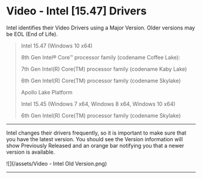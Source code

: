 # Video - Intel \[15.47\] Drivers

Intel identifies their Video Drivers using a Major Version.  Older versions may be EOL \(End of Life\).  







> Intel 15.47 \(Windows 10 x64\)
>
> 	8th Gen Intel® Core™ processor family \(codename Coffee Lake\):
>
> 	7th Gen Intel\(R\) Core\(TM\) processor family \(codename Kaby Lake\)
>
> 	6th Gen Intel\(R\) Core\(TM\) processor family \(codename Skylake\)
>
> 	Apollo Lake Platform
>
>
>
> Intel 15.45 \(Windows 7 x64, Windows 8 x64, Windows 10 x64\)
>
> 	6th Gen Intel\(R\) Core\(TM\) processor family \(codename Skylake\)













---

Intel changes their drivers frequently, so it is important to make sure that you have the latest version.  You should see the Version information will show Previously Released and an orange bar notifying you that a newer version is available.

![](/assets/Video - Intel Old Version.png)

---







